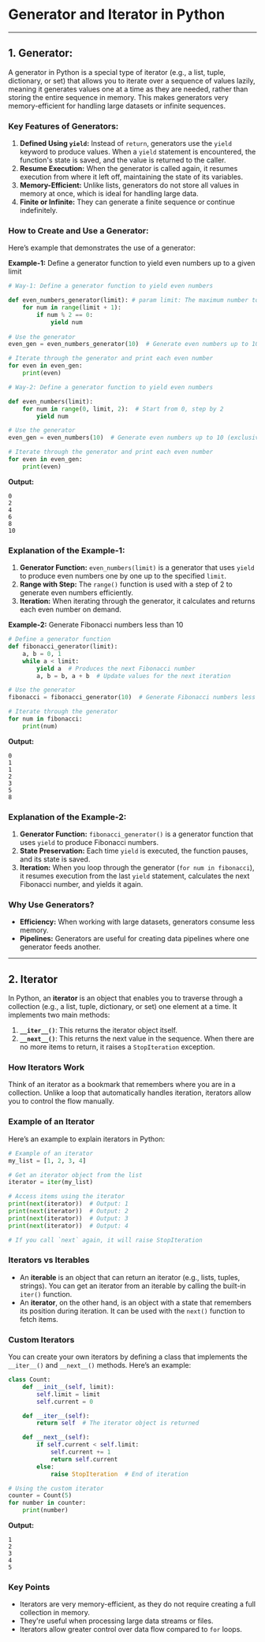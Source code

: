 # Generator and Iterator in Python
---
## 1. Generator:
A generator in Python is a special type of iterator (e.g., a list, tuple, dictionary, or set) that allows you to iterate over a sequence of values lazily, meaning it generates values one at a time as they are needed, rather than storing the entire sequence in memory. This makes generators very memory-efficient for handling large datasets or infinite sequences.

### Key Features of Generators:
1. **Defined Using `yield`:** Instead of `return`, generators use the `yield` keyword to produce values. When a `yield` statement is encountered, the function's state is saved, and the value is returned to the caller.
2. **Resume Execution:** When the generator is called again, it resumes execution from where it left off, maintaining the state of its variables.
3. **Memory-Efficient:** Unlike lists, generators do not store all values in memory at once, which is ideal for handling large data.
4. **Finite or Infinite:** They can generate a finite sequence or continue indefinitely.

### How to Create and Use a Generator:
Here’s example that demonstrates the use of a generator:

**Example-1:** Define a generator function to yield even numbers up to a given limit

```python
# Way-1: Define a generator function to yield even numbers

def even_numbers_generator(limit): # param limit: The maximum number to check for even numbers.
    for num in range(limit + 1):
        if num % 2 == 0:
            yield num
   
# Use the generator
even_gen = even_numbers_generator(10)  # Generate even numbers up to 10 (exclusive)

# Iterate through the generator and print each even number
for even in even_gen:
    print(even)

# Way-2: Define a generator function to yield even numbers

def even_numbers(limit):
    for num in range(0, limit, 2):  # Start from 0, step by 2
        yield num

# Use the generator
even_gen = even_numbers(10)  # Generate even numbers up to 10 (exclusive)

# Iterate through the generator and print each even number
for even in even_gen:
    print(even)
```
**Output:**
```
0
2
4
6
8
10
```
### Explanation of the Example-1:
1. **Generator Function:** `even_numbers(limit)` is a generator that uses `yield` to produce even numbers one by one up to the specified `limit`.
2. **Range with Step:** The `range()` function is used with a step of 2 to generate even numbers efficiently.
3. **Iteration:** When iterating through the generator, it calculates and returns each even number on demand.

**Example-2:** Generate Fibonacci numbers less than 10

```python
# Define a generator function
def fibonacci_generator(limit):
    a, b = 0, 1
    while a < limit:
        yield a  # Produces the next Fibonacci number
        a, b = b, a + b  # Update values for the next iteration

# Use the generator
fibonacci = fibonacci_generator(10)  # Generate Fibonacci numbers less than 10

# Iterate through the generator
for num in fibonacci:
    print(num)
```
**Output:**
```
0
1
1
2
3
5
8
```

### Explanation of the Example-2:
1. **Generator Function:** `fibonacci_generator()` is a generator function that uses `yield` to produce Fibonacci numbers.
2. **State Preservation:** Each time `yield` is executed, the function pauses, and its state is saved.
3. **Iteration:** When you loop through the generator (`for num in fibonacci`), it resumes execution from the last `yield` statement, calculates the next Fibonacci number, and yields it again.


### Why Use Generators?
- **Efficiency:** When working with large datasets, generators consume less memory.
- **Pipelines:** Generators are useful for creating data pipelines where one generator feeds another.

---
## 2. Iterator

In Python, an **iterator** is an object that enables you to traverse through a collection (e.g., a list, tuple, dictionary, or set) one element at a time. It implements two main methods: 

1. **`__iter__()`**: This returns the iterator object itself.
2. **`__next__()`**: This returns the next value in the sequence. When there are no more items to return, it raises a `StopIteration` exception.

### How Iterators Work
Think of an iterator as a bookmark that remembers where you are in a collection. Unlike a loop that automatically handles iteration, iterators allow you to control the flow manually.

### Example of an Iterator
Here’s an example to explain iterators in Python:

```python
# Example of an iterator
my_list = [1, 2, 3, 4]

# Get an iterator object from the list
iterator = iter(my_list)

# Access items using the iterator
print(next(iterator))  # Output: 1
print(next(iterator))  # Output: 2
print(next(iterator))  # Output: 3
print(next(iterator))  # Output: 4

# If you call `next` again, it will raise StopIteration
```

### Iterators vs Iterables
- An **iterable** is an object that can return an iterator (e.g., lists, tuples, strings). You can get an iterator from an iterable by calling the built-in `iter()` function.
- An **iterator**, on the other hand, is an object with a state that remembers its position during iteration. It can be used with the `next()` function to fetch items.

### Custom Iterators
You can create your own iterators by defining a class that implements the `__iter__()` and `__next__()` methods. Here’s an example:

```python
class Count:
    def __init__(self, limit):
        self.limit = limit
        self.current = 0

    def __iter__(self):
        return self  # The iterator object is returned

    def __next__(self):
        if self.current < self.limit:
            self.current += 1
            return self.current
        else:
            raise StopIteration  # End of iteration

# Using the custom iterator
counter = Count(5)
for number in counter:
    print(number)
```

**Output:**
```
1
2
3
4
5
```

### Key Points
- Iterators are very memory-efficient, as they do not require creating a full collection in memory.
- They're useful when processing large data streams or files.
- Iterators allow greater control over data flow compared to `for` loops.
